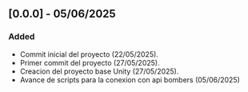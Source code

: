 ## [0.0.0] - 05/06/2025

### Added 

- Commit inicial del proyecto (22/05/2025).
- Primer commit del proyecto (27/05/2025).
- Creacion del proyecto base Unity (27/05/2025).
- Avance de scripts para la conexion con api bombers (05/06/2025)